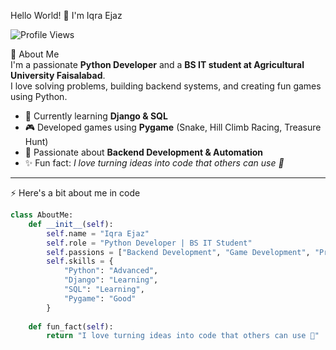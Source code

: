  Hello World! 👋 I'm Iqra Ejaz  

![Profile Views](https://komarev.com/ghpvc/?username=IqraEjaz&label=Profile%20views&color=0e75b6&style=flat)  

 💫 About Me  
I'm a passionate **Python Developer** and a **BS IT student at Agricultural University Faisalabad**.  
I love solving problems, building backend systems, and creating fun games using Python.  

- 🌱 Currently learning **Django & SQL**  
- 🎮 Developed games using **Pygame** (Snake, Hill Climb Racing, Treasure Hunt)  
- 🧩 Passionate about **Backend Development & Automation**  
- ✨ Fun fact: *I love turning ideas into code that others can use 🚀*  

---

 ⚡ Here's a bit about me in code  

```python
class AboutMe:
    def __init__(self):
        self.name = "Iqra Ejaz"
        self.role = "Python Developer | BS IT Student"
        self.passions = ["Backend Development", "Game Development", "Problem Solving"]
        self.skills = {
            "Python": "Advanced",
            "Django": "Learning",
            "SQL": "Learning",
            "Pygame": "Good"
        }
    
    def fun_fact(self):
        return "I love turning ideas into code that others can use 🚀"



